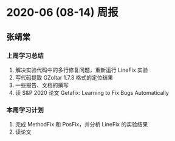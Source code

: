# 2020-06 (08-14) 周报

## 张靖棠
### 上周学习总结
1. 解决实验代码中的多行修复问题，重新运行 LineFix 实验
2. 写代码提取 GZoltar 1.7.3 格式的定位结果
3. 一些报告、文档的撰写
4. 读 S&P 2020 论文 Getafix: Learning to Fix Bugs Automatically

### 本周学习计划
1. 完成 MethodFix 和 PosFix，并分析 LineFix 的实验结果
2. 读论文
